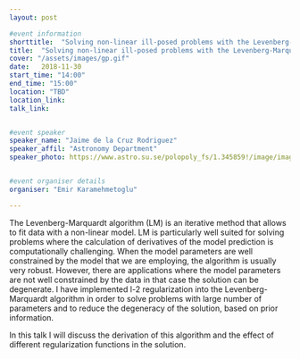 ```yaml
---
layout: post

#event information
shorttitle:  "Solving non-linear ill-posed problems with the Levenberg-Marquardt algorithm."
title:  "Solving non-linear ill-posed problems with the Levenberg-Marquardt algorithm."
cover: "/assets/images/gp.gif"
date:   2018-11-30
start_time: "14:00"
end_time: "15:00"
location: "TBD"
location_link: 
talk_link: 


#event speaker
speaker_name: "Jaime de la Cruz Rodriguez"
speaker_affil: "Astronomy Department"
speaker_photo: https://www.astro.su.se/polopoly_fs/1.345859!/image/image.jpg_gen/derivatives/article_505/image.jpg 


#event organiser details
organiser: "Emir Karamehmetoglu"

---
```

The Levenberg-Marquardt algorithm (LM) is an iterative method that allows to fit data with a non-linear model.
LM is particularly well suited for solving  problems where the calculation of derivatives of the model prediction is computationally challenging.
When the model parameters are well constrained by the model that we are employing, the algorithm is usually very robust. 
However, there are applications where the model parameters are not well constrained by the data in that case the solution can be degenerate.
I have implemented l-2 regularization into the Levenberg-Marquardt algorithm in order to solve problems with large number of parameters and to reduce the degeneracy of the solution, based on prior information.

In this talk I will discuss the derivation of this algorithm and the effect of different regularization functions in the solution.
